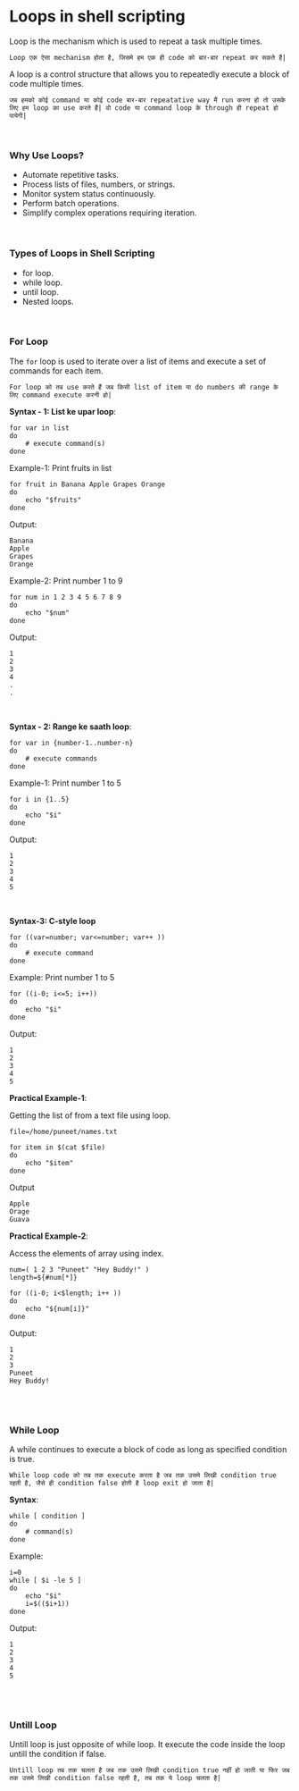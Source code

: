 # Loops in shell scripting

Loop is the mechanism which is used to repeat a task multiple times.

```Loop एक ऐसा mechanism होता है, जिसमे हम एक ही code को बार-बार repeat कर सकते हैं|```

A loop is a control structure that allows you to repeatedly execute a block of code multiple times.

```जब हमको कोई command या कोई code बार-बार repeatative way मैं run करना हो तो उसके लिए हम loop का use करते हैं| वो code या command loop के through ही repeat हो पायेगी|```

<br>

### Why Use Loops?

- Automate repetitive tasks.
- Process lists of files, numbers, or strings.
- Monitor system status continuously.
- Perform batch operations.
- Simplify complex operations requiring iteration.

<br>

### Types of Loops in Shell Scripting

- for loop.
- while loop.
- until loop.
- Nested loops.

<br>

### For Loop

The ```for``` loop is used to iterate over a list of items and execute a set of commands for each item.

```For loop को तब use करते हैं जब किसी list of item या do numbers की range के लिए command execute करनी हो|```

**Syntax - 1: List ke upar loop**:
```
for var in list
do
    # execute command(s)
done
```

Example-1: Print fruits in list
```
for fruit in Banana Apple Grapes Orange
do
    echo "$fruits"
done
```
Output:
```
Banana
Apple
Grapes
Orange
```

Example-2: Print number 1 to 9
```
for num in 1 2 3 4 5 6 7 8 9
do
    echo "$num"
done
```
Output:
```
1
2
3
4
.
.

```

<br>

**Syntax - 2: Range ke saath loop**:
```
for var in {number-1..number-n}
do
    # execute commands
done
```

Example-1: Print number 1 to 5
```
for i in {1..5}
do
    echo "$i"
done
```
Output:
```
1
2
3
4
5
```

<br>

**Syntax-3: C-style loop**
```
for ((var=number; var<=number; var++ ))
do
    # execute command
done
```

Example: Print number 1 to 5
```
for ((i-0; i<=5; i++))
do
    echo "$i"
done
```
Output:
```
1
2
3
4
5
```

**Practical Example-1**:

Getting the list of from a text file using loop.

```
file=/home/puneet/names.txt

for item in $(cat $file)
do
    echo "$item"
done
```
Output
```
Apple
Orage
Guava
```

**Practical Example-2**:

Access the elements of array using index.

```
num=( 1 2 3 "Puneet" "Hey Buddy!" )
length=${#num[*]}

for ((i-0; i<$length; i++ ))
do
    echo "${num[i]}"
done
```
Output:
```
1
2
3
Puneet
Hey Buddy!
```

<br>
<br>

### While Loop

A while continues to execute a block of code as long as specified condition is true.

```While loop code को तब तक execute करता है जब तक उसमे लिखी condition true रहती है, जैसे ही condition false होती है loop exit हो जाता है|```

**Syntax**:
```
while [ condition ]
do
    # command(s)
done

```

Example:
```
i=0
while [ $i -le 5 ]
do
    echo "$i"
    i=$(($i+1))
done
```
Output:
```
1
2
3
4
5
```

<br>
<br>

### Untill Loop

Untill loop is just opposite of while loop. It execute the code inside the loop untill the condition if false.

```Untill loop तब तक चलता है जब तक उसमे लिखी condition true नहीं हो जाती या फिर जब तक उसमे लिखी condition false रहती है, तब तक ये loop चलता है|```

